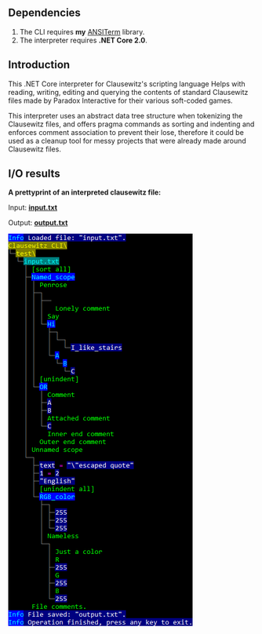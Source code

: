 ## Dependencies
1. The CLI requires **my** [ANSITerm](david-tamar/console.net) library.
2. The interpreter requires **.NET Core 2.0**.

## Introduction
This .NET Core interpreter for Clausewitz's scripting language Helps with reading, writing, editing and querying the contents of standard Clausewitz files made by Paradox Interactive for their various soft-coded games. 

This interpreter uses an abstract data tree structure when tokenizing the Clausewitz files, and offers pragma commands as sorting and indenting and enforces comment association to prevent their lose, therefore it could be used as a cleanup tool for messy projects that were already made around Clausewitz files.

## I/O results

**A prettyprint of an interpreted clausewitz file:**

Input: **[input.txt](Clausewitz%20CLI%2FTest%2Finput.txt)**

Output: **[output.txt](Clausewitz%20CLI%2FTest%2Foutput.txt)**

![Screenshot of a prettyprint output of a typical Clausewitz file](images/prettyprint.png)